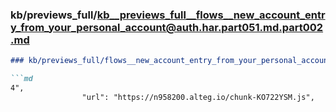### kb/previews_full/kb__previews_full__flows__new_account_entry_from_your_personal_account@auth.har.part051.md.part002.md

```md
### kb/previews_full/flows__new_account_entry_from_your_personal_account@auth.har.part051.md (part 002)

```md
4",
                "url": "https://n958200.alteg.io/chunk-KO722YSM.js",
          
```

```

```

